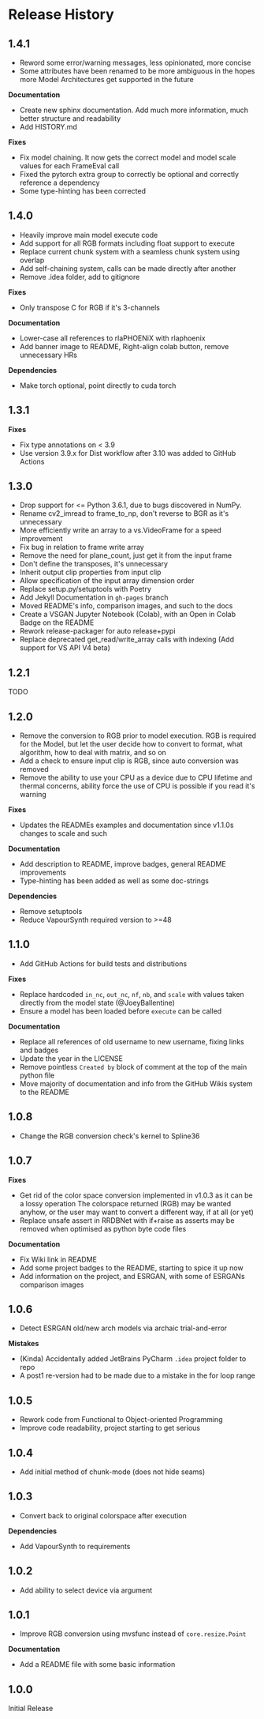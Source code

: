 # Release History

## 1.4.1

- Reword some error/warning messages, less opinionated, more concise
- Some attributes have been renamed to be more ambiguous in the hopes more Model Architectures get
  supported in the future

**Documentation**

- Create new sphinx documentation. Add much more information, much better structure and readability
- Add HISTORY.md

**Fixes**

- Fix model chaining. It now gets the correct model and model scale values for each FrameEval call
- Fixed the pytorch extra group to correctly be optional and correctly reference a dependency
- Some type-hinting has been corrected

## 1.4.0

- Heavily improve main model execute code
- Add support for all RGB formats including float support to execute
- Replace current chunk system with a seamless chunk system using overlap
- Add self-chaining system, calls can be made directly after another
- Remove .idea folder, add to gitignore

**Fixes**

- Only transpose C for RGB if it's 3-channels

**Documentation**

- Lower-case all references to rlaPHOENiX with rlaphoenix
- Add banner image to README, Right-align colab button, remove unnecessary HRs

**Dependencies**

- Make torch optional, point directly to cuda torch

## 1.3.1

**Fixes**

- Fix type annotations on < 3.9
- Use version 3.9.x for Dist workflow after 3.10 was added to GitHub Actions

## 1.3.0

- Drop support for <= Python 3.6.1, due to bugs discovered in NumPy.
- Rename cv2_imread to frame_to_np, don't reverse to BGR as it's unnecessary
- More efficiently write an array to a vs.VideoFrame for a speed improvement
- Fix bug in relation to frame write array
- Remove the need for plane_count, just get it from the input frame
- Don't define the transposes, it's unnecessary
- Inherit output clip properties from input clip
- Allow specification of the input array dimension order
- Replace setup.py/setuptools with Poetry
- Add Jekyll Documentation in `gh-pages` branch
- Moved README's info, comparison images, and such to the docs
- Create a VSGAN Jupyter Notebook (Colab), with an Open in Colab Badge on the README
- Rework release-packager for auto release+pypi
- Replace deprecated get_read/write_array calls with indexing (Add support for VS API V4 beta)

## 1.2.1

TODO

## 1.2.0

- Remove the conversion to RGB prior to model execution. RGB is required for the Model, but let
  the user decide how to convert to format, what algorithm, how to deal with matrix, and so on
- Add a check to ensure input clip is RGB, since auto conversion was removed
- Remove the ability to use your CPU as a device due to CPU lifetime and thermal concerns, ability
  force the use of CPU is possible if you read it's warning

**Fixes**

- Updates the READMEs examples and documentation since v1.1.0s changes to scale and such

**Documentation**

- Add description to README, improve badges, general README improvements
- Type-hinting has been added as well as some doc-strings

**Dependencies**

- Remove setuptools
- Reduce VapourSynth required version to >=48

## 1.1.0

- Add GitHub Actions for build tests and distributions

**Fixes**

- Replace hardcoded `in_nc`, `out_nc`, `nf`, `nb`, and `scale` with values taken directly from the model state (@JoeyBallentine)
- Ensure a model has been loaded before `execute` can be called

**Documentation**

- Replace all references of old username to new username, fixing links and badges
- Update the year in the LICENSE
- Remove pointless `Created by` block of comment at the top of the main python file
- Move majority of documentation and info from the GitHub Wikis system to the README

## 1.0.8

- Change the RGB conversion check's kernel to Spline36

## 1.0.7

**Fixes**

- Get rid of the color space conversion implemented in v1.0.3 as it can be a lossy operation
  The colorspace returned (RGB) may be wanted anyhow, or the user may want to convert a different
  way, if at all (or yet)
- Replace unsafe assert in RRDBNet with if+raise as asserts may be removed when optimised as python byte code files

**Documentation**

- Fix Wiki link in README
- Add some project badges to the README, starting to spice it up now
- Add information on the project, and ESRGAN, with some of ESRGANs comparison images

## 1.0.6

- Detect ESRGAN old/new arch models via archaic trial-and-error

**Mistakes**

- (Kinda) Accidentally added JetBrains PyCharm `.idea` project folder to repo
- A post1 re-version had to be made due to a mistake in the for loop range

## 1.0.5

- Rework code from Functional to Object-oriented Programming
- Improve code readability, project starting to get serious

## 1.0.4

- Add initial method of chunk-mode (does not hide seams)

## 1.0.3

- Convert back to original colorspace after execution

**Dependencies**

- Add VapourSynth to requirements

## 1.0.2

- Add ability to select device via argument

## 1.0.1

- Improve RGB conversion using mvsfunc instead of `core.resize.Point`

**Documentation**

- Add a README file with some basic information

## 1.0.0

Initial Release
